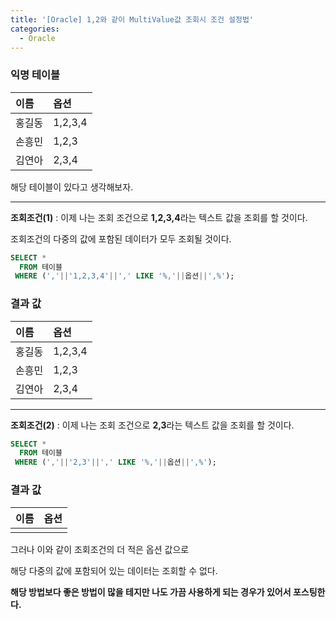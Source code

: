 ```yaml
---
title: '[Oracle] 1,2와 같이 MultiValue값 조회시 조건 설정법'
categories:
  - Oracle
---
```


### 익명 테이블

| 이름   | 옵션    |
| :----- | :------ |
| 홍길동 | 1,2,3,4 |
| 손흥민 | 1,2,3   |
| 김연아 | 2,3,4   |

해당 테이블이 있다고 생각해보자.

---

**조회조건(1)** : 이제 나는 조회 조건으로 **1,2,3,4**라는 텍스트 값을 조회를 할 것이다.

조회조건의 다중의 값에 포함된 데이터가 모두 조회될 것이다.

```sql
SELECT *
  FROM 테이블
 WHERE (','||'1,2,3,4'||',' LIKE '%,'||옵션||',%');
```

### 결과 값

| 이름   | 옵션    |
| :----- | :------ |
| 홍길동 | 1,2,3,4 |
| 손흥민 | 1,2,3   |
| 김연아 | 2,3,4   |

---

**조회조건(2)** : 이제 나는 조회 조건으로 **2,3**라는 텍스트 값을 조회를 할 것이다.

```sql
SELECT *
  FROM 테이블
 WHERE (','||'2,3'||',' LIKE '%,'||옵션||',%');
```

### 결과 값

| 이름 | 옵션 |
| :--- | :--- |
|      |      |

그러나 이와 같이 조회조건의 더 적은 옵션 값으로

해당 다중의 값에 포함되어 있는 데이터는 조회할 수 없다.

**해당 방법보다 좋은 방법이 많을 테지만 나도 가끔 사용하게 되는 경우가 있어서 포스팅한다.**
